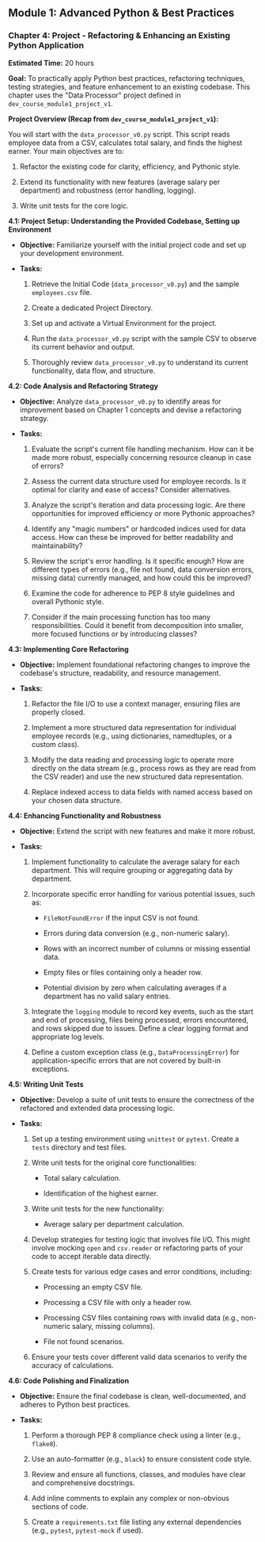 ## Module 1: Advanced Python & Best Practices

### Chapter 4: Project - Refactoring & Enhancing an Existing Python Application

**Estimated Time:** 20 hours

**Goal:** To practically apply Python best practices, refactoring techniques, testing strategies, and feature enhancement to an existing codebase. This chapter uses the "Data Processor" project defined in `dev_course_module1_project_v1`.

**Project Overview (Recap from `dev_course_module1_project_v1`):**

You will start with the `data_processor_v0.py` script. This script reads employee data from a CSV, calculates total salary, and finds the highest earner. Your main objectives are to:

1. Refactor the existing code for clarity, efficiency, and Pythonic style.
    
2. Extend its functionality with new features (average salary per department) and robustness (error handling, logging).
    
3. Write unit tests for the core logic.
    

**4.1: Project Setup: Understanding the Provided Codebase, Setting up Environment**

- **Objective:** Familiarize yourself with the initial project code and set up your development environment.
    
- **Tasks:**
    
    1. Retrieve the Initial Code (`data_processor_v0.py`) and the sample `employees.csv` file.
        
    2. Create a dedicated Project Directory.
        
    3. Set up and activate a Virtual Environment for the project.
        
    4. Run the `data_processor_v0.py` script with the sample CSV to observe its current behavior and output.
        
    5. Thoroughly review `data_processor_v0.py` to understand its current functionality, data flow, and structure.
        

**4.2: Code Analysis and Refactoring Strategy**

- **Objective:** Analyze `data_processor_v0.py` to identify areas for improvement based on Chapter 1 concepts and devise a refactoring strategy.
    
- **Tasks:**
    
    1. Evaluate the script's current file handling mechanism. How can it be made more robust, especially concerning resource cleanup in case of errors?
        
    2. Assess the current data structure used for employee records. Is it optimal for clarity and ease of access? Consider alternatives.
        
    3. Analyze the script's iteration and data processing logic. Are there opportunities for improved efficiency or more Pythonic approaches?
        
    4. Identify any "magic numbers" or hardcoded indices used for data access. How can these be improved for better readability and maintainability?
        
    5. Review the script's error handling. Is it specific enough? How are different types of errors (e.g., file not found, data conversion errors, missing data) currently managed, and how could this be improved?
        
    6. Examine the code for adherence to PEP 8 style guidelines and overall Pythonic style.
        
    7. Consider if the main processing function has too many responsibilities. Could it benefit from decomposition into smaller, more focused functions or by introducing classes?
        

**4.3: Implementing Core Refactoring**

- **Objective:** Implement foundational refactoring changes to improve the codebase's structure, readability, and resource management.
    
- **Tasks:**
    
    1. Refactor the file I/O to use a context manager, ensuring files are properly closed.
        
    2. Implement a more structured data representation for individual employee records (e.g., using dictionaries, namedtuples, or a custom class).
        
    3. Modify the data reading and processing logic to operate more directly on the data stream (e.g., process rows as they are read from the CSV reader) and use the new structured data representation.
        
    4. Replace indexed access to data fields with named access based on your chosen data structure.
        

**4.4: Enhancing Functionality and Robustness**

- **Objective:** Extend the script with new features and make it more robust.
    
- **Tasks:**
    
    1. Implement functionality to calculate the average salary for each department. This will require grouping or aggregating data by department.
        
    2. Incorporate specific error handling for various potential issues, such as:
        
        - `FileNotFoundError` if the input CSV is not found.
            
        - Errors during data conversion (e.g., non-numeric salary).
            
        - Rows with an incorrect number of columns or missing essential data.
            
        - Empty files or files containing only a header row.
            
        - Potential division by zero when calculating averages if a department has no valid salary entries.
            
    3. Integrate the `logging` module to record key events, such as the start and end of processing, files being processed, errors encountered, and rows skipped due to issues. Define a clear logging format and appropriate log levels.
        
    4. Define a custom exception class (e.g., `DataProcessingError`) for application-specific errors that are not covered by built-in exceptions.
        

**4.5: Writing Unit Tests**

- **Objective:** Develop a suite of unit tests to ensure the correctness of the refactored and extended data processing logic.
    
- **Tasks:**
    
    1. Set up a testing environment using `unittest` or `pytest`. Create a `tests` directory and test files.
        
    2. Write unit tests for the original core functionalities:
        
        - Total salary calculation.
            
        - Identification of the highest earner.
            
    3. Write unit tests for the new functionality:
        
        - Average salary per department calculation.
            
    4. Develop strategies for testing logic that involves file I/O. This might involve mocking `open` and `csv.reader` or refactoring parts of your code to accept iterable data directly.
        
    5. Create tests for various edge cases and error conditions, including:
        
        - Processing an empty CSV file.
            
        - Processing a CSV file with only a header row.
            
        - Processing CSV files containing rows with invalid data (e.g., non-numeric salary, missing columns).
            
        - File not found scenarios.
            
    6. Ensure your tests cover different valid data scenarios to verify the accuracy of calculations.
        

**4.6: Code Polishing and Finalization**

- **Objective:** Ensure the final codebase is clean, well-documented, and adheres to Python best practices.
    
- **Tasks:**
    
    1. Perform a thorough PEP 8 compliance check using a linter (e.g., `flake8`).
        
    2. Use an auto-formatter (e.g., `black`) to ensure consistent code style.
        
    3. Review and ensure all functions, classes, and modules have clear and comprehensive docstrings.
        
    4. Add inline comments to explain any complex or non-obvious sections of code.
        
    5. Create a `requirements.txt` file listing any external dependencies (e.g., `pytest`, `pytest-mock` if used).
        
